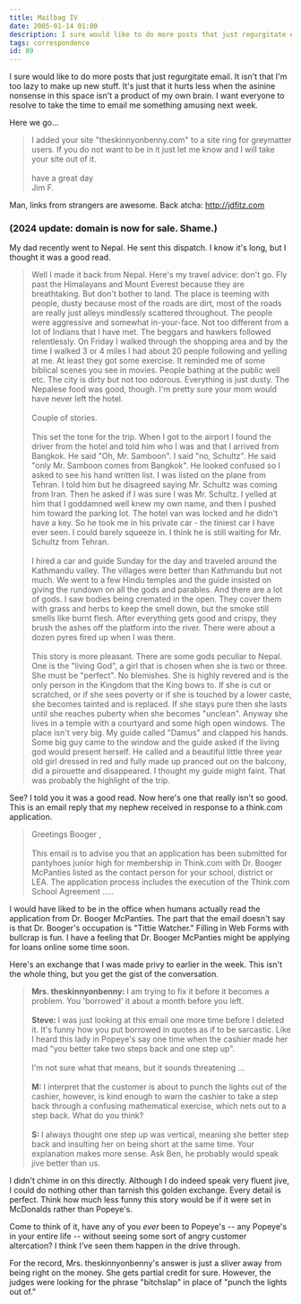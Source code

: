 ```yaml
---
title: Mailbag IV
date: 2005-01-14 01:00
description: I sure would like to do more posts that just regurgitate email.  It isn't that I'm too lazy to make up new stuff.  It's just that it hurts less when the asinine nonsense in this space isn't a product of my own brain.  I want everyone to resolve to take the time to email me something amusing next week.
tags: correspondence
id: 89
---
```

I sure would like to do more posts that just regurgitate email.  It isn't that I'm too lazy to make up new stuff.  It's just that it hurts less when the asinine nonsense in this space isn't a product of my own brain.  I want everyone to resolve to take the time to email me something amusing next week.

Here we go...
<blockquote>I added your site "theskinnyonbenny.com" to a site ring for greymatter users. If you do not want to be in it just let me know and I will take your site out of it.<br><br>have a great day<br>Jim F. </blockquote>

Man, links from strangers are awesome.  Back atcha:  http://jdfitz.com  

<h3>(2024 update: domain is now for sale.  Shame.)</h3>

My dad recently went to Nepal.  He sent this dispatch.  I know it's long, but I thought it was a good read.

<blockquote>Well I made it back from Nepal.  Here's my travel advice:  don't go.  Fly past the Himalayans and Mount Everest because they are breathtaking.  But don't bother to land.  The place is teeming with people, dusty because most of the roads are dirt, most of the roads are really just alleys mindlessly scattered throughout.  The people were aggressive and somewhat in-your-face.  Not too different from a lot of Indians that I have met.  The beggars and hawkers followed relentlessly.  On Friday I walked through the shopping area and by the time I walked 3 or 4 miles I had about 20 people following and yelling at me.  At least they got some exercise.  It reminded me of some biblical scenes you see in movies.  People bathing at the public well etc.  The city is dirty but not too odorous.  Everything is just dusty.  The Nepalese food was good, though.  I'm pretty sure your mom would have never left the hotel.<br><br>Couple of stories.  <Br><br>This set the tone for the trip.  When I got to the airport I found the driver from the hotel and told him who I was and that I arrived from Bangkok.  He said "Oh, Mr. Samboon".  I said "no, Schultz".  He said "only Mr. Samboon comes from Bangkok".  He looked confused so I asked to see his hand written list.  I was listed on the plane from Tehran.   I told him but he disagreed saying Mr. Schultz was coming from Iran.  Then he asked if I was sure I was Mr. Schultz.  I yelled at him that I goddamned well knew my own name, and then I pushed him toward the parking lot.  The hotel van was locked and he didn't have a key. So he took me in his private car - the tiniest car I have ever seen.  I could barely squeeze in.  I think he is still waiting for Mr. Schultz from Tehran.<br><br>I hired a car and guide Sunday for the day and traveled around the Kathmandu valley.  The villages were better than Kathmandu but not much.  We went to a few Hindu temples and the guide insisted on giving the rundown on all the gods and parables.  And there are a lot of gods.  I saw bodies being cremated in the open.  They cover them with grass and herbs to keep the smell down, but the smoke still smells like burnt flesh.  After everything gets good and crispy, they brush the ashes off the platform into the river.  There were about a dozen pyres fired up when I was there.<br><br>This story is more pleasant.  There are some gods peculiar to Nepal.  One is the "living God", a girl that is chosen when she is two or three.  She must be "perfect".  No blemishes.  She is highly revered and is the only person in the Kingdom that the King bows to.  If she is cut or scratched, or if she sees poverty or if she is touched by a lower caste, she becomes tainted and is replaced.  If she stays pure then she lasts until she reaches puberty when she becomes "unclean".  Anyway she lives in a temple with a courtyard and some high open windows.  The place isn't very big.  My guide called "Damus" and clapped his hands.  Some big guy came to the window and the guide asked if the living god would present herself.  He called and a beautiful little three year old girl dressed in red and fully made up pranced out on the balcony, did a pirouette and disappeared.  I thought my guide might faint.  That was probably the highlight of the trip.</blockquote>

See?  I told you it was a good read.  Now here's one that really isn't so good.  This is an email reply that my nephew received in response to a think.com application.

<blockquote>Greetings Booger ,<br><br>This email is to advise you that an application has been submitted for pantyhoes junior high  for membership in Think.com with Dr. Booger McPanties listed as the contact person for your school, district or LEA. The application process includes the execution of the Think.com School Agreement .....</blockquote>

I would have liked to be in the office when humans actually read the application from Dr. Booger McPanties.  The part that the email doesn't say is that Dr. Booger's occupation is "Tittie Watcher."  Filling in Web Forms with bullcrap is fun.  I have a feeling that Dr. Booger McPanties might be applying for loans online some time soon.

Here's an exchange that I was made privy to earlier in the week.  This isn't the whole thing, but you get the gist of the conversation.

<blockquote><b>Mrs. theskinnyonbenny:  </b>I am trying to fix it before it becomes a problem.  You 'borrowed' it about a month before you left.<br><br><b>Steve:  </b>I was just looking at this email one more time before I deleted it.  It's funny how you put borrowed in quotes as if to be sarcastic.  Like I heard this lady in Popeye's say one time when the cashier made her mad "you better take two steps back and one step up". <br><br>      I'm not sure what that means, but it sounds threatening ... <br><br><b>M:  </b>I interpret that the customer is about to punch the lights out of the cashier, however, is kind enough to warn the cashier to take a step back through a confusing mathematical exercise, which nets out to a step back.  What do you think? <br><br><b>S:  </b>I always thought one step up was vertical, meaning she better step back and insulting her on being short at the same time.  Your explanation makes more sense.  Ask Ben, he probably would speak jive better than us.</blockquote>

I didn't chime in on this directly.  Although I do indeed speak very fluent jive, I could do nothing other than tarnish this golden exchange.  Every detail is perfect.  Think how much less funny this story would be if it were set in McDonalds rather than Popeye's.  

Come to think of it, have any of you <i>ever</i> been to Popeye's -- any Popeye's in your entire life -- without seeing some sort of angry customer altercation?  I think I've seen them happen in the drive through.

For the record, Mrs. theskinnyonbenny's answer is just a sliver away from being right on the money.  She gets partial credit for sure.  However, the judges were looking for the phrase "bitchslap" in place of "punch the lights out of."


